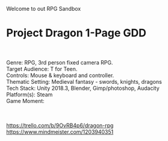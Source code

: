 Welcome to out RPG Sandbox
<br><h1>Project Dragon 1-Page GDD</h1>
<br>
<br>Genre: RPG, 3rd person fixed camera RPG.
<br>Target Audience: T for Teen.
<br>Controls: Mouse & keyboard and controller.
<br>Thematic Setting: Medieval fantasy - swords, knights, dragons
<br>Tech Stack: Unity 2018.3, Blender, Gimp/photoshop, Audacity
<br>Platform(s): Steam
<br>Game Moment:  
<br>

<br>https://trello.com/b/9OvRB4p6/dragon-rpg
<br>https://www.mindmeister.com/1203940351
